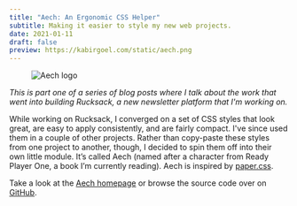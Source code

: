 ```yaml
---
title: "Aech: An Ergonomic CSS Helper"
subtitle: Making it easier to style my new web projects.
date: 2021-01-11
draft: false
preview: https://kabirgoel.com/static/aech.png
---
```


<figure>
  <img src="/static/aech.png" alt="Aech logo" />
</figure>

_This is part one of a series of blog posts where I talk about the work that went into building Rucksack, a new newsletter platform that I'm working on._

While working on Rucksack, I converged on a set of CSS styles that look great, are easy to apply consistently, and are fairly compact. I've since used them in a couple of other projects. Rather than copy-paste these styles from one project to another, though, I decided to spin them off into their own little module. It’s called Aech (named after a character from Ready Player One, a book I’m currently reading). Aech is inspired by [paper.css](https://github.com/thesephist/paper.css).

Take a look at the [Aech homepage](https://kbrgl.github.io/aech) or browse the source code over on [GitHub](https://github.com/kbrgl/aech).
